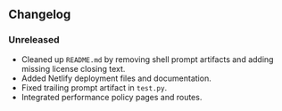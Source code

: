 ## Changelog

### Unreleased
- Cleaned up `README.md` by removing shell prompt artifacts and adding missing license closing text.
- Added Netlify deployment files and documentation.
- Fixed trailing prompt artifact in `test.py`.
- Integrated performance policy pages and routes.
